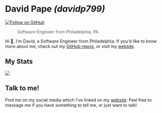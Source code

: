 # David Pape _(davidp799)_
[![Follow on GitHub](https://img.shields.io/github/followers/davidp799?style=social&label=Follow%20on%20GitHub)](https://github.com/davidp799)

> Software Engineer from Philadelphia, PA.


Hi 👋, I'm David, a Software Engineer from Philadelphia. If you'd like to know more about me, check out my [GitHub-repos](https://github.com/davidp799?tab=repositories), or visit my [website](https://davidp799.github.io/portfolio-site).

## My Stats

<div align="start">
    <img src="https://github-readme-stats.vercel.app/api/top-langs/?username=davidp799&count_private=true&include_all_commits=true&theme=transparent&layout=compact&card_width=450px" /><br/>
</div>

## Talk to me!

Find me on my social media which I've linked on my [website](https://www.davidpape.dev). Feel free to message me if you have something to tell me, or just want to talk!
